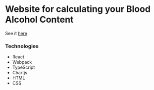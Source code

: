 # Website for calculating your Blood Alcohol Content

See it [here](https://joshuasearle.github.io/bac-calc)

### Technologies
- React
- Webpack
- TypeScript
- Chartjs
- HTML
- CSS
